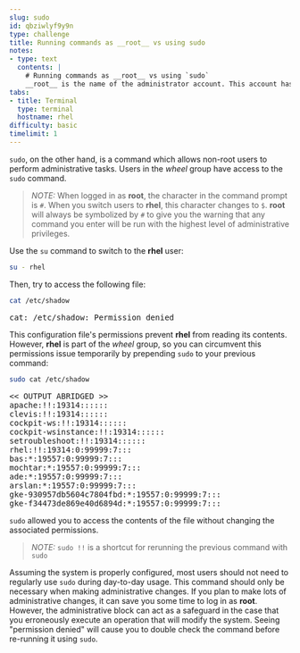 ```yaml
---
slug: sudo
id: qbziwlyf9y9n
type: challenge
title: Running commands as __root__ vs using sudo
notes:
- type: text
  contents: |
    # Running commands as __root__ vs using `sudo`
    __root__ is the name of the administrator account. This account has the highest amount of control of any account on the system. If a person has the root password, they can access and make changes to any part of the system.
tabs:
- title: Terminal
  type: terminal
  hostname: rhel
difficulty: basic
timelimit: 1
---
```


`sudo`, on the other hand, is a command which allows non-root users to perform administrative tasks. Users in the _wheel_ group have access to the `sudo` command.

>_NOTE:_ When logged in as __root__, the character in the command prompt is `#`. When you switch users to __rhel__, this character changes to `$`. __root__ will always be symbolized by `#` to give you the warning that any command you enter will be run with the highest level of administrative privileges.

Use the `su` command to switch to the __rhel__ user:

```bash
su - rhel
```

Then, try to access the following file:

```bash
cat /etc/shadow
```

<pre class=file>
cat: /etc/shadow: Permission denied
</pre>

This configuration file's permissions prevent __rhel__ from reading its contents. However, __rhel__ is part of the _wheel_ group, so you can circumvent this permissions issue temporarily by prepending `sudo` to your previous command:

```bash
sudo cat /etc/shadow
```

<pre class=file>
<< OUTPUT ABRIDGED >>
apache:!!:19314::::::
clevis:!!:19314::::::
cockpit-ws:!!:19314::::::
cockpit-wsinstance:!!:19314::::::
setroubleshoot:!!:19314::::::
rhel:!!:19314:0:99999:7:::
bas:*:19557:0:99999:7:::
mochtar:*:19557:0:99999:7:::
ade:*:19557:0:99999:7:::
arslan:*:19557:0:99999:7:::
gke-930957db5604c7804fbd:*:19557:0:99999:7:::
gke-f34473de869e40d6894d:*:19557:0:99999:7:::
</pre>

`sudo` allowed you to access the contents of the file without changing the
associated permissions.

>_NOTE:_ `sudo !!` is a shortcut for rerunning the previous command with `sudo`

Assuming the system is properly configured, most users should not need to regularly use `sudo` during day-to-day usage. This command should only be necessary when making administrative changes. If you plan to make lots of administrative changes, it can save you some time to log in as __root__. However, the administrative block can act as a safeguard in the case that you erroneously execute an operation that will modify the system. Seeing "permission denied" will cause you to double check the command before re-running it using `sudo`.
